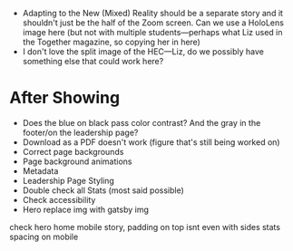 - Adapting to the New (Mixed) Reality should be a separate story and it shouldn't just be the half of the Zoom screen. Can we use a HoloLens image here (but not with multiple students—perhaps what Liz used in the Together magazine, so copying her in here)
- I don't love the split image of the HEC—Liz, do we possibly have something else that could work here?

# After Showing

- Does the blue on black pass color contrast? And the gray in the footer/on the leadership page?
- Download as a PDF doesn't work (figure that's still being worked on)
- Correct page backgrounds
- Page background animations
- Metadata
- Leadership Page Styling
- Double check all Stats (most said possible)
- Check accessibility
- Hero replace img with gatsby img

check hero home mobile
story, padding on top isnt even with sides
stats spacing on mobile
